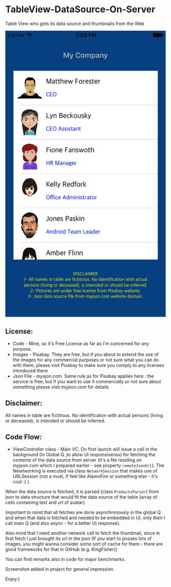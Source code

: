 # TableView-DataSource-On-Server
Table View who gets its data source and thumbnails from the Web

 ![screenshot](/Simulatorscreen1.png)
 

License:
------------

* Code - Mine, so it's Free License as far as I'm concerned for any purpose.
* Images - Pixabay. They are free, but if you about to extend the use of the images for any commercial purposes or not sure what you can do with them, please visit Pixabay to make sure you comply to any licenses introduced there
* Json File - mysjon.com. Same rule as for Pixabay applies here : the service is free, but if you want to use it commercially or not sure about something please visit myjson.com for details

Disclaimer:
------------
All names in table are fictitious. No identification with actual persons (living or deceased), is intended or should be inferred.

 Code Flow:
------------

* ViewController class - Main VC. On first launch will issue a call in the background (In Global Q ,to allow UI responsivenss) for fetching the contents of the data source from server (it's a file residing on myjson.com which I prepared earlier - see property `remoteJsonUrl`). The Newtworking is executed via class `NetworkSession` that makes use of URLSession (not a must, if feel like AlamoFire or something else - it's cool :) ). 

When the data source is fetched, it is parsed (class `ProductsParser`) from json to data structure that would fit the data source of the table (array of cells containing text and url of avatar). 

Important to mind that all fetches are done asynchronously in the global Q and when that data is fetched and needed to be embedded in UI, only then I call main Q (and also async - for a better UI response). 

Also mind that I need another network call to fetch the thumbnail, since in first fetch I just brought its url in the json (If you start to posses lots of images, you might wanna consider some sort of cache for them - there are good frameworks for that in GitHub (e.g. KingFisher))

You can find remarks also in code for major benchmarks.

Screenshot added in project for general impression.

Enjoy:)
